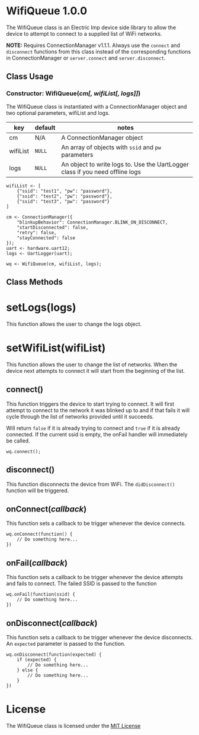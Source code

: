 # WifiQueue 1.0.0

The WifiQueue class is an Electric Imp device side library to allow the device to attempt to connect to a supplied list of WiFi networks.

**NOTE:** Requires ConnectionManager v1.1.1.
Always use the `connect` and `disconnect` functions from this class instead of the corresponding functions in ConnectionManager or `server.connect` and `server.disconnect`.

## Class Usage

### Constructor: WifiQueue(*cm[, wifiList[,  logs]]*)

The WifiQueue class is instantiated with a ConnectionManager object and two optional parameters, wifiList and logs.

| key               | default             | notes |
| ----------------- | ------------------- | ----- |
| cm | N/A | A ConnectionManager object |
| wifiList | `NULL` | An array of objects with `ssid` and `pw` parameters |
| logs | `NULL` | An object to write logs to. Use the UartLogger class if you need offline logs |

```squirrel
wifiList <- [
	{"ssid": "test1", "pw": "password"},
	{"ssid": "test2", "pw": "password"},
	{"ssid": "test3", "pw": "password"}
]

cm <- ConnectionManager({
	"blinkupBehavior": ConnectionManager.BLINK_ON_DISCONNECT,
	"startDisconnected": false,
	"retry": false,
	"stayConnected": false
});
uart <- hardware.uart12;
logs <- UartLogger(uart);

wq <- WifiQueue(cm, wifiList, logs);
```

## Class Methods

# setLogs(logs)

This function allows the user to change the logs object.

# setWifiList(wifiList)

This function allows the user to change the list of networks. When the device next attempts to connect it will start from the beginning of the list.

## connect()

This function triggers the device to start trying to connect. It will first attempt to connect to the network it was blinked up to and if that
fails it will cycle through the list of networks provided until it succeeds.

Will return `false` if it is already trying to connect and `true` if it is already connected.
If the current ssid is empty, the onFail handler will immediately be called.

```squirrel
wq.connect();
```

## disconnect()

This function disconnects the device from WiFi. The `didDisconnect()` function will be triggered.

## onConnect(*callback*)

This function sets a callback to be trigger whenever the device connects.

```squirrel
wq.onConnect(function() {
	// Do something here...
})
```

## onFail(*callback*)

This function sets a callback to be trigger whenever the device attempts and fails to connect. The failed SSID is passed to the function

```squirrel
wq.onFail(function(ssid) {
	// Do something here...
})
```

## onDisconnect(*callback*)

This function sets a callback to be trigger whenever the device disconnects. An `expected` parameter is passed to the function.

```squirrel
wq.onDisconnect(function(expected) {
	if (expected) {
		// Do something here...
	} else {
		// Do something here...
	}
})
```

# License

The WifiQueue class is licensed under the [MIT License](https://github.com/mysticpants/WifiQueue/LICENSE)
